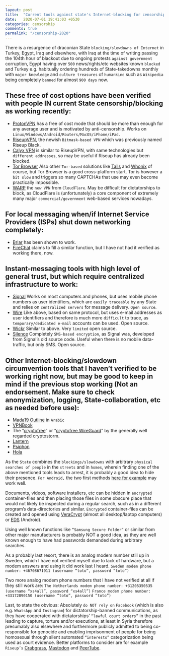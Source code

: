 ```yaml
---
layout: post
title:  "Current tools against state's Internet-blocking for censorship"
date:   2020-07-01 19:41:03 +0530
categories: censorship
comments: true
permalink: "/censorship-2020"
---
```

There is a resurgence of draconian State `blocking/slowdowns of Internet` in Turkey, Egypt, Iraq and elsewhere, with Iraq at the time of writing passing the 104th hour of blackout due to ongoing protests `against government` corruption, Egypt having over `500` news/rights/etc websites known `blocked` and Turkey e.g. habitually ordering hundreds of State-takedowns monthly with `major knowledge` and `culture treasures` of `humankind` such as `Wikipedia` being completely `banned` for almost `900 days` now.

## These free of cost options have been verified with people IN current State censorship/blocking as working recently:

* [ProtonVPN] has a free of cost mode that should be more than enough for any average user and is motivated by anti-censorship. Works on `Linux/Windows/Android/Routers/MacOS/iPhone/iPad.`
* [RiseupVPN], the newish `Bitmask-based VPN` which was previously named Riseup Black.
* [Calyx VPN] is similar to RiseupVPN, with same technologies but `different addresses`, so may be useful if Riseup has already been blocked.
* [Tor Browser] Also other `Tor-based` solutions like [Tails] and [Whonix] of course, but Tor Browser is a good cross-platform start. Tor is however a `bit slow` and triggers so many CAPTCHAs that use may even become practically impossible.
* [WARP] the `new VPN` from `CloudFlare`. May be difficult for dictatorships to block, as CloudFlare is (unfortunately) a core component of extremely many major `commercial/government` web-based services nowadays.

## For local messaging when/if Internet Service Providers (ISPs) shut down networking completely:
* [Briar] has been shown to work.
* [FireChat] claims to fill a similar function, but I have not had it verified as working there, now.

## Instant-messaging tools with high level of general trust, but which require centralized infrastructure to work:
* [Signal] Works on most computers and phones, but uses mobile phone numbers as user identifiers, which are `easily traceable` by any State and relies on `centralized servers` for message delivery. `Open source`.
* [Wire] Like above, based on same protocol, but uses e-mail addresses as user identifiers and therefore is much more `difficult` to trace, as `temporary/dedicated e-mail` accounts can be used. Open source.
* [Wickr] Similar to above. Very `limited` open source.
* [Silence] Completely `SMS-based encryption`, as Signal was, developed from Signal’s old source code. Useful when there is no mobile data-traffic, but only SMS. Open source.

## Other Internet-blocking/slowdown circumvention tools that I haven’t verified to be working right now, but may be good to keep in mind if the previous stop working (Not an endorsement. Make sure to check anonymization, logging, State-collaboration, etc as needed before use):

* [Mada19 Outline] in `Arabic`
* [VPNBook]
* The “[cryptofree]” or “[cryptofree WireGuard]” by the generally well regarded cryptostorm.
* [Lantern]
* [Psiphon]
* [Hola]
  

As the `State` combines the `blockings/slowdowns` with arbitrary `physical searches of people` in the `streets` and in `homes`, wherein finding one of the above mentioned tools leads to arrest, it is probably a good idea to hide their presence.
`For Android,` the two first methods [here for example] may work well.

Documents, videos, software installers, etc can be hidden in `encrypted` container-files and then placing those files in some obscure place that would not likely be inspected during a regular search, such as in a different program’s data-directories and similar.
`Encrypted` container-files can be created and opened using [VeraCrypt] (almost all desktop/laptop computers) or [EDS] (Android).

Using well known functions like `“Samsung Secure Folder”` or similar from other major manufacturers is probably NOT a good idea, as they are well known enough to have had passwords demanded during arbitrary searches.

As a probably last resort, there is an analog modem number still up in Sweden, which I have not verified myself due to lack of hardware, but a modem answers and using it did work last I heard.
`Sweden modem phone number: +46708671911 (username “toto”, password “toto”)`

Two more analog modem phone numbers that I have not verified at all if they still work are:
`The Netherlands modem phone number: +31205350535 (username “xs4all”, password “xs4all”)`
`France modem phone number: +33172890150 (username “toto”, password “toto”)`

Last, to state the obvious:
Absolutely `do NOT rely on` `Facebook` (which is also e.g. `WhatsApp` and `Instagram`) for dictatorship-banned communications, as they have cooperated with dictatorships’ `“lawful court orders”` in the past leading to capture, torture and/or executions, at least in Syria therefore presumably also elsewhere and furthermore publicly admitted to being co-responsible for genocide and enabling imprisonment of people for being homosexual through silent automated `“interests”` categorization being used as court evidence.
Better platforms to consider are for example `Riseup’s` [Crabgrass], [Mastodon] and [PeerTube]. 

[ProtonVPN]: https://protonvpn.com
[RiseupVPN]: https://riseup.net/en/vpn
[Calyx VPN]: https://calyx.net
[Tor Browser]: https://www.torproject.org/download/
[Whonix]: https://www.whonix.org
[Tails]: https://tails.boum.org/
[WARP]: https://warp.plus/1erv
[Briar]: https://briarproject.org/
[FireChat]: https://www.opengarden.com/firechat/
[Signal]: https://signal.org/
[Wire]: https://wire.com/
[Wickr]: https://wickr.com/
[Silence]: https://silence.im/
[Mada19 Outline]: https://asl19.org/ar/outline/
[VPNBook]: https://www.vpnbook.com/
[cryptofree WireGuard]: https://cryptostorm.is/wireguard
[cryptofree]: https://cryptostorm.is/cryptofree
[Lantern]: https://getlantern.org/
[Psiphon]: https://www.psiphon3.com/
[Hola]: https://hola.org/
[here for example]: https://www.youtube.com/watch?v=TqXxldVqUMg
[VeraCrypt]: https://www.veracrypt.fr/en/Home.html
[EDS]: http://www.sovworks.com/
[Crabgrass]: https://we.riseup.net/
[Mastodon]: https://joinmastodon.org/
[PeerTube]: https://joinpeertube.org/